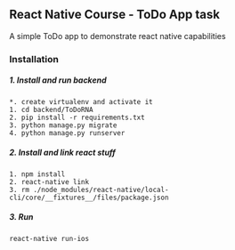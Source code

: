 ## React Native Course  - ToDo App task ##

A simple ToDo app to demonstrate react native capabilities 
### Installation ###
##### 1. Install and run backend ##### 
	*. create virtualenv and activate it
	1. cd backend/ToDoRNA
	2. pip install -r requirements.txt
	3. python manage.py migrate
	4. python manage.py runserver
	
##### 2. Install and link react stuff #####
	1. npm install
	2. react-native link
	3. rm ./node_modules/react-native/local-cli/core/__fixtures__/files/package.json
	
##### 3. Run #####
	react-native run-ios